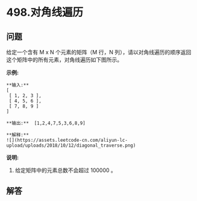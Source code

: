 # 498.对角线遍历

## 问题

给定一个含有 M x N 个元素的矩阵（M 行，N 列），请以对角线遍历的顺序返回这个矩阵中的所有元素，对角线遍历如下图所示。

**示例:**

```
**输入:**
[
 [ 1, 2, 3 ],
 [ 4, 5, 6 ],
 [ 7, 8, 9 ]
]

**输出:**  [1,2,4,7,5,3,6,8,9]

**解释:**
![](https://assets.leetcode-cn.com/aliyun-lc-upload/uploads/2018/10/12/diagonal_traverse.png)

```

**说明:**

1. 给定矩阵中的元素总数不会超过 100000 。



## 解答

